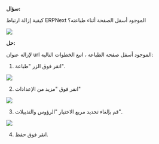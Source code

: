 **سؤال:**

كيفية إزالة ارتباط ERPNext الموجود أسفل الصفحة أثناء طباعته؟

![](https://docs.erpnext.com/files/tlLa26R.png)

**حل:**

لإزالة عنوان url الموجود أسفل صفحة الطباعة ، اتبع الخطوات التالية:

1) انقر فوق الزر "طباعة".

![](https://docs.erpnext.com/files/eoC7IPh.png)

2) انقر فوق "مزيد من الإعدادات"

![](https://docs.erpnext.com/files/Sq2FLq9.png)

3) قم بإلغاء تحديد مربع الاختيار "الرؤوس والتذييلات".

![](https://docs.erpnext.com/files/7dhAunS.png)

4) انقر فوق حفظ.